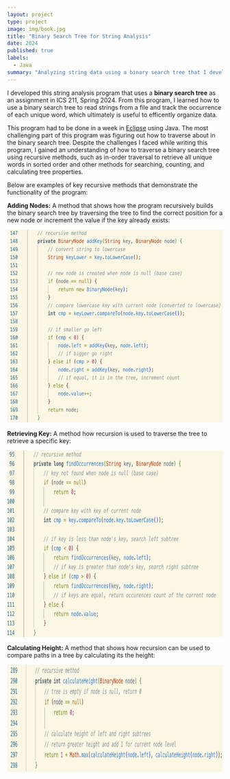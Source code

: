 ```yaml
---
layout: project
type: project
image: img/book.jpg
title: "Binary Search Tree for String Analysis"
date: 2024
published: true
labels:
  - Java
summary: "Analyzing string data using a binary search tree that I developed in ICS 211."
---
```


I developed this string analysis program that uses a <b>binary search tree</b> as an assignment in ICS 211, Spring 2024. From this program, I learned how to use a binary search tree to read strings from a file and track the occurrence of each unique word, which ultimately is useful to efficently organize data.

This program had to be done in a week in [Eclipse](https://eclipseide.org/) using Java. The most challenging part of this program was figuring out how to traverse about in the binary search tree. Despite the challenges I faced while writing this program, I gained an understanding of how to traverse a binary search tree using recursive methods, such as in-order traversal to retrieve all unique words in sorted order and other methods for searching, counting, and calculating tree properties. 

Below are examples of key recursive methods that demonstrate the functionality of the program:

<b>Adding Nodes:</b> A method that shows how the program recursively builds the binary search tree by traversing the tree to find the correct position for a new node or increment the value if the key already exists:

<img class="img-fluid" src="../img/addKey.png" width = "800" height = "450">

<b>Retrieving Key:</b> A method how recursion is used to traverse the tree to retrieve a specific key:

<img class="img-fluid" src="../img/retrieve.png" width = "800" height = "435">

<b>Calculating Height:</b> A method that shows how recursion can be used to compare paths in a tree by calculating its the height:

<img class="img-fluid" src="../img/count.png" width = "800" height = "250">



